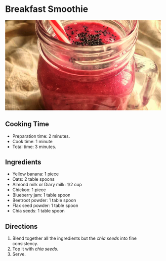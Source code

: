 # Breakfast Smoothie

![Breakfast Smoothie](./assets/BreakfastSmoothie.png "Breakfast Smoothie")


## Cooking Time

  - Preparation time: 2 minutes.
  - Cook time: 1 minute
  - Total time: 3 minutes.

## Ingredients

  - Yellow banana: 1 piece
  - Oats: 2 table spoons
  - Almond milk or Diary milk: 1/2 cup
  - Chickoo: 1 piece
  - Blueberry jam: 1 table spoon
  - Beetroot powder: 1 table spoon
  - Flax seed powder: 1 table spoon
  - Chia seeds: 1 table spoon

## Directions

  1. Blend together all the ingredients but the *chia seeds* into fine consistency.
  2. Top it with *chia seeds*.
  3. Serve.